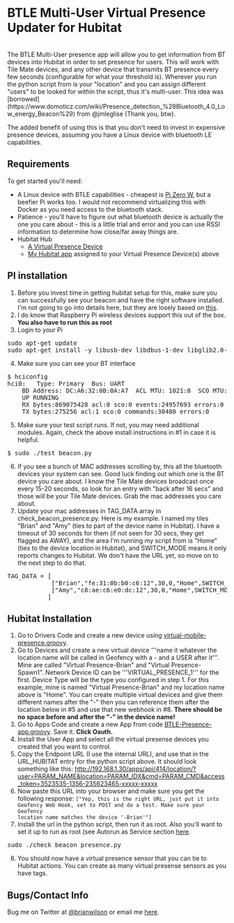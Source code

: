 BTLE Multi-User Virtual Presence Updater for Hubitat
=======
<br>
The BTLE Multi-User presence app will allow you to get information from BT
devices into Hubitat in order to set presence for users. This will work with
Tile Mate devices, and any other device that transmits BT presence every few
seconds (configurable for what your threshold is). Wherever you run the python
script from is your "location" and you can assign different "users" to be
looked for within the script, thus it's multi-user. This idea was
[borrowed](https://www.domoticz.com/wiki/Presence_detection_%28Bluetooth_4.0_Low_energy_Beacon%29)
from @jmleglise (Thank you, btw). 

The added benefit of using this is that you don't need to invest in expensive
presence devices, assuming you have a Linux device with bluetooth LE
capabilities. 


Requirements
------------
To get started you'll need:
- A Linux device with BTLE capabilities - cheapest is [Pi Zero W](https://www.adafruit.com/product/3400), but a beefier Pi works too. I would not recommend virtualizing this with Docker as you need access to the bluetooth stack.
- Patience - you'll have to figure out what bluetooth device is actually the one you care about - this is a little trial and error and you can use RSSI information to determine how close/far away things are. 
- Hubitat Hub
	- [A Virtual Presence Device](https://github.com/ajpri/STApps/blob/master/devicetypes/ajpri/virtual-mobile-presence.src/virtual-mobile-presence.groovy)
	- [My Hubitat app](https://raw.githubusercontent.com/bdwilson/hubitat/master/BTLE-Presence/BTLE-Presence-app.groovy) assigned to your Virtual Presence Device(s) above

PI installation
---------------
1. Before you invest time in getting hubitat setup for this, make sure you can
successfully see your beacon and have the right software installed. I'm not
going to go into details here, but they are losely based on
[this](https://www.domoticz.com/wiki/Presence_detection_%28Bluetooth_4.0_Low_energy_Beacon%29). 
2. I do know that Raspberry Pi wireless devices support this out of the box.  **You also have to run this as root**
3. Login to your Pi
<pre>
sudo apt-get update
sudo apt-get install -y libusb-dev libdbus-1-dev libglib2.0-dev libudev-dev libical-dev libreadline-dev python-bluez python-requests
</pre>
4. Make sure you can see your BT interface
<pre>
$ hciconfig
hci0:	Type: Primary  Bus: UART
	BD Address: DC:A6:32:0B:0A:A7  ACL MTU: 1021:8  SCO MTU: 64:1
	UP RUNNING
	RX bytes:869075428 acl:0 sco:0 events:24957693 errors:0
	TX bytes:275256 acl:1 sco:0 commands:30480 errors:0
</pre>
5. Make sure your test script runs. If not, you may need additional modules.
Again, check the above install instructions in #1 in case it is helpful. 
<pre>
$ sudo ./test_beacon.py
</pre>
6. If you see a bunch of MAC addresses scrolling by, this all the bluetooth
devices your system can see. Good luck finding out which one is the BT device
you care about. I know the Tile Mate devices broadcast once every 15-20
seconds, so look for an entry with "back after 16 secs" and those will be your
Tile Mate devices.  Grab the mac addresses you care about.
7. Update your mac addresses in TAG_DATA array in check_beacon_presence.py.
Here is my example. I named my tiles "Brian" and "Amy" (ties to part of the
device name in Hubitat). I have a timeout of 30
seconds for them (if not seen for 30 secs, they get flagged as AWAY), and the
area І'm running my script from is "Home" (ties to the device location in
Hubitat), and SWITCH_MODE means it only reports changes to Hubitat.  We don't
have the URL yet, so move on to the next step to do that.
<pre>
TAG_DATA = [
            ["Brian","fe:31:0b:b0:c6:12",30,0,"Home",SWITCH_MODE],
            ["Amy","c8:ae:c6:e0:dc:12",30,0,"Home",SWITCH_MODE],
           ]
</pre>

Hubitat Installation
--------------------
1. Go to Drivers Code and create a new device using [virtual-mobile-presence.groovy](https://github.com/ajpri/STApps/blob/master/devicetypes/ajpri/virtual-mobile-presence.src/virtual-mobile-presence.groovy).
2. Go to Devices and create a new virtual device '''name it whatever the location name will be called in
Geofency with a - and a USER after it'''. Mine are called "Virtual Presence-Brian" and "Virtual Presence-Spawn1".  Network Device ID can be
'''VIRTUAL_PRESENCE_1''' for the first. Device Type will be
the type you configured in step 1. For this example, mine is named "Virtual Presence-Brian" and my
 location name above is "Home". You can create multiple
virtual devices and give them different names after the "-" then you can
reference them after the location below in #5 and use that new webhook in #8.
<b>There should be no space before and after the "-" in the device name!</b>
3. Go to Apps Code and create a new App from code
[BTLE-Presence-app.groovy](https://raw.githubusercontent.com/bdwilson/hubitat/master/BTLE-Presence/BTLE-Presence-app.groovy).  Save it. **Click Oauth.**
4. Install the User App and select all the virtual presense devices you created
that you want to control. 
5. Copy the Endpoint URL (I use the internal URL), and use that in the
URL_HUBITAT entry for the python script above. It should look something like
this: http://192.168.1.30/apps/api/414/location/?user=PARAM_NAME&location=PARAM_IDX&cmd=PARAM_CMD&access_token=3523535-1356-235623465-xxxxx-xxxxx
6. Now paste this URL into your browser and make sure you get the following
response:
<code>["Yep, this is the right URL, just put it into Geofency Web Hook, set to POST and do a test. Make sure your Geofency location name matches the device '<location>-Brian'"]</code>
7. Install the url in the python script, then run it as root.  Also you'll want
to set it up to run as root (see Autorun as Service section
[here](https://www.domoticz.com/wiki/Presence_detection_%28Bluetooth_4.0_Low_energy_Beacon%29).
<pre>
sudo ./check_beacon_presence.py
</pre>
8. You should now have a virtual presence sensor that you can tie to
Hubitat actions. You can create as many virtual presense sensors as you have
tags. 

Bugs/Contact Info
-----------------
Bug me on Twitter at [@brianwilson](http://twitter.com/brianwilson) or email me [here](http://cronological.com/comment.php?ref=bubba).
